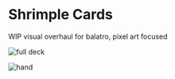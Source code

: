 # Shrimple Cards

WIP visual overhaul for balatro, pixel art focused

![full deck](https://github.com/user-attachments/assets/532dab02-d85b-4dbe-98f0-ae75ab28ac72)

![hand](https://github.com/user-attachments/assets/e255e5d7-f34b-403c-8f31-41696051afa9)


